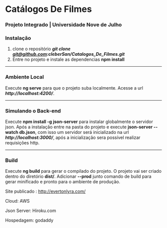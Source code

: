 # Catálogos De Filmes

### Projeto Integrado | Universidade Nove de Julho

### Instalação
1. clone o repositório ***git clone git@github.com:cleberSan/Catalogos_De_Filmes.git***
2. Entre no projeto e instale as dependencias **npm install**
---

### Ambiente Local
Execute **ng serve** para que o projeto suba localmente. Acesse a url ***http://localhost:4200/***.

---

### Simulando o Back-end
Execute **npm install -g json-server** para instalar globalmente o servidor json. Após a instalação entre na pasta do projeto e execute **json-server --watch db.json**, com isso um servidor será inicializado na url ***http://localhost:3000/***, após a inicialização sera possível realizar requisições http.

---

### Build
Execute **ng build** para gerar o compilado do projeto. O projeto vai ser criado dentro do diretório **dist/**. Adicionar **--prod** junto comando de build para gerar minificado e pronto para o ambiente de produção.



Site publicado : http://evertonlyra.com/

Cloud: AWS 

Json Server: Hiroku.com

Hospedagem: godaddy
